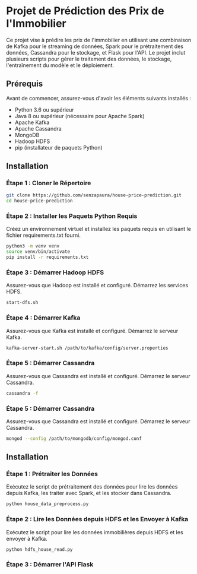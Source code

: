 # Projet de Prédiction des Prix de l'Immobilier

Ce projet vise à prédire les prix de l'immobilier en utilisant une combinaison de Kafka pour le streaming de données, Spark pour le prétraitement des données, Cassandra pour le stockage, et Flask pour l'API. Le projet inclut plusieurs scripts pour gérer le traitement des données, le stockage, l'entraînement du modèle et le déploiement.

## Prérequis

Avant de commencer, assurez-vous d'avoir les éléments suivants installés :

- Python 3.6 ou supérieur
- Java 8 ou supérieur (nécessaire pour Apache Spark)
- Apache Kafka
- Apache Cassandra
- MongoDB
- Hadoop HDFS
- pip (installateur de paquets Python)

## Installation

### Étape 1 : Cloner le Répertoire

```bash
git clone https://github.com/senzapaura/house-price-prediction.git
cd house-price-prediction
```

### Étape 2 : Installer les Paquets Python Requis

Créez un environnement virtuel et installez les paquets requis en utilisant le fichier requirements.txt fourni.

```bash
python3 -m venv venv
source venv/bin/activate
pip install -r requirements.txt
```


### Étape 3 : Démarrer Hadoop HDFS

Assurez-vous que Hadoop est installé et configuré. Démarrez les services HDFS.

```bash
start-dfs.sh
```
### Étape 4 : Démarrer Kafka

Assurez-vous que Kafka est installé et configuré. Démarrez le serveur Kafka.

```bash
kafka-server-start.sh /path/to/kafka/config/server.properties
```

### Étape 5 : Démarrer Cassandra

Assurez-vous que Cassandra est installé et configuré. Démarrez le serveur Cassandra.

```bash
cassandra -f
```

### Étape 5 : Démarrer Cassandra

Assurez-vous que Cassandra est installé et configuré. Démarrez le serveur Cassandra.

```bash
mongod --config /path/to/mongodb/config/mongod.conf
```

## Installation

### Étape 1 : Prétraiter les Données

Exécutez le script de prétraitement des données pour lire les données depuis Kafka, les traiter avec Spark, et les stocker dans Cassandra.

```bash
python house_data_preprocess.py
```

### Étape 2 : Lire les Données depuis HDFS et les Envoyer à Kafka

Exécutez le script pour lire les données immobilières depuis HDFS et les envoyer à Kafka.


```bash
python hdfs_house_read.py
```

### Étape 3 : Démarrer l'API Flask



